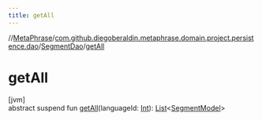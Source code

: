 ```yaml
---
title: getAll
---
```

//[MetaPhrase](../../../index.html)/[com.github.diegoberaldin.metaphrase.domain.project.persistence.dao](../index.html)/[SegmentDao](index.html)/[getAll](get-all.html)



# getAll



[jvm]\
abstract suspend fun [getAll](get-all.html)(languageId: [Int](https://kotlinlang.org/api/latest/jvm/stdlib/kotlin/-int/index.html)): [List](https://kotlinlang.org/api/latest/jvm/stdlib/kotlin.collections/-list/index.html)&lt;[SegmentModel](../../com.github.diegoberaldin.metaphrase.domain.project.data/-segment-model/index.html)&gt;




